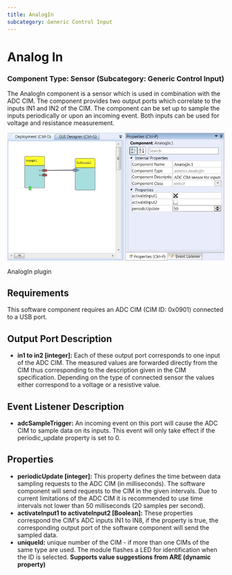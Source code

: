 ```yaml
---
title: AnalogIn
subcategory: Generic Control Input
---
```


# Analog In

### Component Type: Sensor (Subcategory: Generic Control Input)

The AnalogIn component is a sensor which is used in combination with the ADC CIM. The component provides two output ports which correlate to the inputs IN1 and IN2 of the CIM. The component can be set up to sample the inputs periodically or upon an incoming event. Both inputs can be used for voltage and resistance measurement.

![Screenshot: AnalogIn plugin](./img/analogin.jpg "Screenshot: AnalogIn plugin")

AnalogIn plugin

## Requirements

This software component requires an ADC CIM (CIM ID: 0x0901) connected to a USB port.

## Output Port Description

- **in1 to in2 \[integer\]:** Each of these output port corresponds to one input of the ADC CIM. The measured values are forwarded directly from the CIM thus corresponding to the description given in the CIM specification. Depending on the type of connected sensor the values either correspond to a voltage or a resistive value.

## Event Listener Description

- **adcSampleTrigger:** An incoming event on this port will cause the ADC CIM to sample data on its inputs. This event will only take effect if the periodic_update property is set to 0.

## Properties

- **periodicUpdate \[integer\]:** This property defines the time between data sampling requests to the ADC CIM (in milliseconds). The software component will send requests to the CIM in the given intervals. Due to current limitations of the ADC CIM it is recommended to use time intervals not lower than 50 milliseconds (20 samples per second).
- **activateInput1 to activateInput2 \[Boolean\]:** These properties correspond the CIM's ADC inputs IN1 to IN8, if the property is true, the corresponding output port of the software component will send the sampled data.
- **uniqueId:** unique number of the CIM - if more than one CIMs of the same type are used. The module flashes a LED for identification when the ID is selected. **Supports value suggestions from ARE (dynamic property)**
